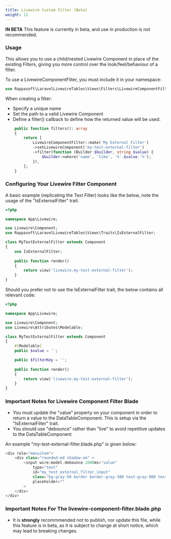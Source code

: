 ```yaml
---
title: Livewire Custom Filter (Beta)
weight: 11
---
```


**IN BETA**
This feature is currently in beta, and use in production is not recommended.

### Usage
This allows you to use a child/nested Livewire Component in place of the existing Filters, giving you more control over the look/feel/behaviour of a filter.

To use a LivewireComponentFilter, you must include it in your namespace:
```php
use Rappasoft\LaravelLivewireTables\Views\Filters\LivewireComponentFilter;
```

When creating a filter:
- Specify a unique name
- Set the path to a valid Livewire Component
- Define a filter() callback to define how the returned value will be used.

```php
    public function filters(): array
    {
        return [ 
            LivewireComponentFilter::make('My External Filter')
            ->setLivewireComponent('my-test-external-filter')
            ->filter(function (Builder $builder, string $value) {
                $builder->where('name', 'like', '%'.$value.'%');
            }),
        ];
    }
```

### Configuring Your Livewire Filter Component

A basic example (replicating the Text Filter) looks like the below, note the usage of the "IsExternalFilter" trait.
```php
<?php

namespace App\Livewire;

use Livewire\Component;
use Rappasoft\LaravelLivewireTables\Views\Traits\IsExternalFilter;

class MyTestExternalFilter extends Component
{
    use IsExternalFilter;
    
    public function render()
    {
        return view('livewire.my-test-external-filter');
    }
}
```

Should you prefer not to use the IsExternalFilter trait, the below contains all relevant code:
```php
<?php

namespace App\Livewire;

use Livewire\Component;
use Livewire\Attributes\Modelable;

class MyTestExternalFilter extends Component
{
    #[Modelable] 
    public $value = '';

    public $filterKey = '';
    
    public function render()
    {
        return view('livewire.my-test-external-filter');
    }
}
```


### Important Notes for Livewire Component Filter Blade
- You must update the "value" property on your component in order to return a value to the DataTableComponent.  This is setup via the "IsExternalFilter" trait.
- You should use "debounce" rather than "live" to avoid repetitive updates to the DataTableComponent

An example "my-test-external-filter.blade.php" is given below:
```php
<div role="menuitem">
    <div class="rounded-md shadow-sm" >
        <input wire:model.debounce.1000ms="value" 
            type="text" 
            id="my_test_external_filter_input" 
            class="bg-gray-50 border border-gray-300 text-gray-900 text-sm rounded-lg focus:ring-blue-500 focus:border-blue-500 block w-full p-2.5 dark:bg-gray-700 dark:border-gray-600 dark:placeholder-gray-400 dark:text-white dark:focus:ring-blue-500 dark:focus:border-blue-500" 
            placeholder=""
        >
    </div>
</div>
```

### Important Notes For The livewire-component-filter.blade.php
- It is **strongly** recommmended not to publish, nor update this file, while this feature is in beta, as it is subject to change at short notice, which may lead to breaking changes.